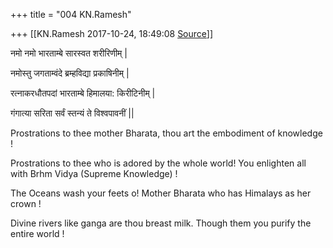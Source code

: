 +++
title = "004 KN.Ramesh"

+++
[[KN.Ramesh	2017-10-24, 18:49:08 [Source](https://groups.google.com/g/samskrita/c/7fZby41cShY)]]



  

नमो नमो भारताम्बे सारस्वत शरीरिणीम् \|

नमोस्तु जगताम्वंदे ब्रम्हविद्या प्रकाषिनीम् \|

रत्नाकरधौतपदां भारताम्बे हिमालया: किरीटिनीम् \|

गंगात्या सरिता सर्वं स्तन्यं ते विश्वपावनीं \|\|

  

Prostrations to thee mother Bharata, thou art the embodiment of knowledge !

Prostrations to thee who is adored by the whole world! You enlighten all with Brhm Vidya (Supreme Knowledge) !

The Oceans wash your feets o! Mother Bharata who has Himalays as her crown !

Divine rivers like ganga are thou breast milk. Though them you purify the entire world !

